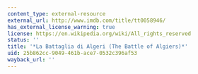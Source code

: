 ```yaml
---
content_type: external-resource
external_url: http://www.imdb.com/title/tt0058946/
has_external_license_warning: true
license: https://en.wikipedia.org/wiki/All_rights_reserved
status: ''
title: '*La Battaglia di Algeri (The Battle of Algiers)*'
uid: 25b862cc-9049-461b-ace7-0532c396af53
wayback_url: ''
---
```


